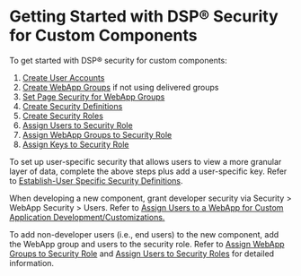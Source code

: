 # Getting Started with DSP® Security for Custom Components

To get started with DSP® security for custom components:

1.  [Create User
    Accounts](Create_User_Accounts_in_System_Administration.htm)
2.  [Create WebApp Groups](Create_Groups_Security.htm) if not using
    delivered groups
3.  [Set Page Security for WebApp
    Groups](Set%20Page%20Security%20for%20WebApp_Groups.htm)
4.  [Create Security Definitions](Create_Security_Definitions.htm)
5.  [Create Security Roles](Create_Security_Roles.htm)
6.  [Assign Users to Security Role](Assign_Users_to_Security_Roles.htm)
7.  [Assign WebApp Groups to Security
    Role](Assign_WebApp_Groups_to_Security_Role.htm)
8.  [Assign Keys to Security Role](Assign_Keys_to_Security_Role.htm)

To set up user-specific security that allows users to view a more
granular layer of data, complete the above steps plus add a
user-specific key. Refer to [Establish-User Specific Security
Definitions](Establish_UserSpecific_Security_Definitions.htm).

When developing a new component, grant developer security via Security
\> WebApp Security \> Users. Refer to [Assign Users to a WebApp for
Custom Application
Development/Customizations.](AssignUsersWebAppCustomAppDev.htm)

To add non-developer users (i.e., end users) to the new component, add
the WebApp group and users to the security role. Refer to [Assign WebApp
Groups to Security Role](Assign_WebApp_Groups_to_Security_Role.htm) and
[Assign Users to Security Roles](Assign_Users_to_Security_Roles.htm) for
detailed information.
